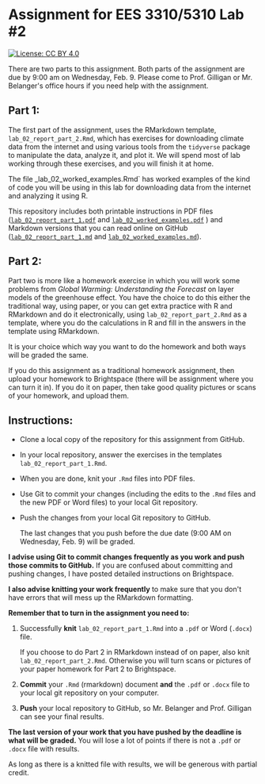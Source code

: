 # Assignment for EES 3310/5310 Lab #2

[![License: CC BY 4.0](https://img.shields.io/badge/License-CC%20BY%204.0-lightgrey.svg)](https://creativecommons.org/licenses/by/4.0/)

There are two parts to this assignment. 
Both parts of the assignment are due by 9:00 am on Wednesday, Feb. 9. 
Please come to Prof. Gilligan or Mr. Belanger's office hours 
if you need help with the assignment.

## Part 1:

The first part of the assignment, uses the RMarkdown template, 
`lab_02_report_part_2.Rmd`, which has exercises
for downloading climate data from the internet and using various tools from the
`tidyverse` package to manipulate the data, analyze it, and plot it.
We will spend most of lab working through these exercises, and you will finish
it at home.

The file _lab_02_worked_examples.Rmd` has worked examples of the kind of code
you will be using in this lab for downloading data from the internet and 
analyzing it using R.

This repository includes both printable instructions in PDF files
([`lab_02_report_part_1.pdf`]('lab_02_report_part_1.pdf')
and 
[`lab_02_worked_examples.pdf`]('lab_02_worked_examples.pdf')
) 
and Markdown versions that you can read online on
GitHub ([`lab_02_report_part_1.md`](lab_02_report_part_1.md)
and 
[`lab_02_worked_examples.md`](lab_02_worked_examples.md)).

## Part 2:

Part two is more like a homework exercise in which you will work some problems 
from _Global Warming: Understanding the Forecast_ on layer models of the 
greenhouse effect. You have the choice to do this either the traditional way, 
using paper, or you can get extra practice with R and RMarkdown and do it
electronically, using `lab_02_report_part_2.Rmd` as a template, where you 
do the  calculations in R and fill in the answers in the template using 
RMarkdown.

It is your choice which way you want to do the homework and both ways will be
graded the same.

If you do this assignment as a traditional homework assignment, then upload
your homework to Brightspace (there will be assignment where you can turn it
in). If you do it on paper, then take good quality pictures or scans of your
homework, and upload them.

## Instructions:

* Clone a local copy of the repository for this assignment from GitHub.
* In your local repository, answer the exercises in the templates
  `lab_02_report_part_1.Rmd`.
* When you are done, knit your `.Rmd` files into PDF files.
* Use Git to commit your changes (including the edits to the `.Rmd` files
  and the new PDF or Word files) to your local Git repository.
* Push the changes from your local Git repository to GitHub.

  The last changes that you push before the due date (9:00 AM on Wednesday, 
  Feb. 9) will be 
  graded.

**I advise using Git to commit changes frequently as you work and push those 
commits to GitHub.** 
If you are confused about committing and pushing changes,
I have posted detailed instructions on Brightspace.

**I also advise knitting your work frequently** to make sure that you don't 
have errors that will mess up the RMarkdown formatting.

**Remember that to turn in the assignment you need to:**

1. Successfully **knit** `lab_02_report_part_1.Rmd` into a `.pdf` or 
   Word (`.docx`) file. 
   
   If you choose to do Part 2 in RMarkdown instead 
   of on paper, also knit `lab_02_report_part_2.Rmd`. 
   Otherwise you will turn scans or pictures of your paper homework for 
   Part 2 to Brightspace.
2. **Commit** your `.Rmd` (rmarkdown) document **and** the `.pdf` or `.docx` 
   file to your local git repository on your computer.
3. **Push** your local repository to GitHub, so Mr. Belanger and Prof. Gilligan 
   can see your final results.

**The last version of your work that you have pushed by the deadline is what will be graded.**
You will lose a lot of points if there is not a `.pdf` or `.docx` file with 
results.

As long as there is a knitted file with results, we will be generous with 
partial credit.

